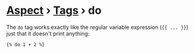 [Aspect](./../../readme.md) › [Tags](./../tags.md) › do
========

<!-- {% raw %} -->

The `do` tag works exactly like the regular variable expression (`{{ ... }}`) just that it doesn't print anything:

```twig
{% do 1 + 2 %}
```

<!-- {% endraw %} -->